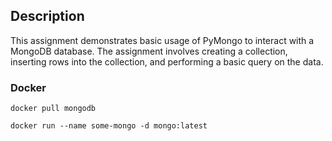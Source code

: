 ## Description
This assignment demonstrates basic usage of PyMongo to interact with a MongoDB database. The assignment involves creating a collection, inserting rows into the collection, and performing a basic query on the data.

### Docker  
```
docker pull mongodb
```  
```
docker run --name some-mongo -d mongo:latest
```
